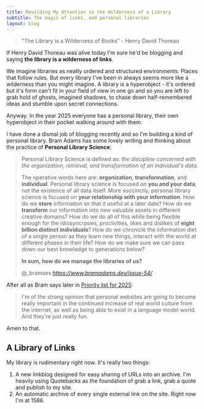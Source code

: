 ```yaml
---
title: Rewilding My Attention in the Wilderness of a Library
subtitle: The magic of links, and personal libraries
layout: blog
---
```


> "The Library is a Wilderness of Books" - Henry David Thoreau

If Henry David Thoreau was alive today I'm sure he'd be blogging and saying **the library is a wilderness of links**.

We imagine libraries as neatly ordered and structured environments. Places that follow rules. But every library I've been in always seems more like a wilderness than you might imagine. A library is a hyperobject - it's ordered but it's form can't fit in your field of view in one go and so you are left to grab hold of ghosts, imagined shadows, to chase down half-remembered ideas and stumble upon secret connections.

Anyway. In the year 2025 everyone has a personal library, their own hyperobject in their pocket walking around with them.

I have done a dismal job of blogging recently and so I'm building a kind of personal library. Bram Adams has some lovely writing and thinking about the practice of **Personal Library Science**:

<blockquote class="quoteback" darkmode="" data-title="Issue%2054%3A%20Personal%20Library%20Science" data-author="@_bramses" cite="https://www.bramadams.dev/issue-54/">
<p>Personal Library Science is defined as: <em>the discipline concerned with the organization, retrieval, and transformation of an individual's data.</em></p><p>The operative words here are: <strong>organization</strong>, <strong>transformation</strong>, and <strong>individual</strong>. Personal library science is focused on <strong>you and your data</strong>, not the existence of all data itself. More succinctly, personal library science is focused on <strong>your relationship with your information</strong>. How do we <strong>store</strong> information so that it useful at a later date? How do we <strong>transform</strong> our information into new valuable assets in different creative domains? How do we do all of this while being flexible enough for the idiosyncrasies, proclivities, likes and dislikes of <strong>eight billion distinct individuals</strong>? How do we chronicle the information diet of a single person as they learn new things, interact with the world at different phases in their life? How do we make sure we can pass down our best knowledge to generations below? </p><p><strong>In sum, how do we manage the libraries of us?</strong></p>
<footer>@_bramses <cite><a href="https://www.bramadams.dev/issue-54/">https://www.bramadams.dev/issue-54/</a></cite></footer>
</blockquote>
<script note="" src="https://cdn.jsdelivr.net/gh/Blogger-Peer-Review/quotebacks@1/quoteback.js"></script>

After all as Bram says later in [Priority list for 2025](https://www.bramadams.dev/priority-list-for-2025/):

> I'm of the strong opinion that personal websites are going to become really important in the continued increase of real world culture from the internet, as well as being able to exist in a language model world. And they're just really fun.

Amen to that.

## A Library of Links

My library is rudimentary right now. It's really two things:

1. A new linkblog designed for easy sharing of URLs into an archive. I'm heavily using Quotebacks as the foundation of grab a link, grab a quote and publish to my site.
2. An automatic archive of every single external link on the site. Right now I'm at 1586.

